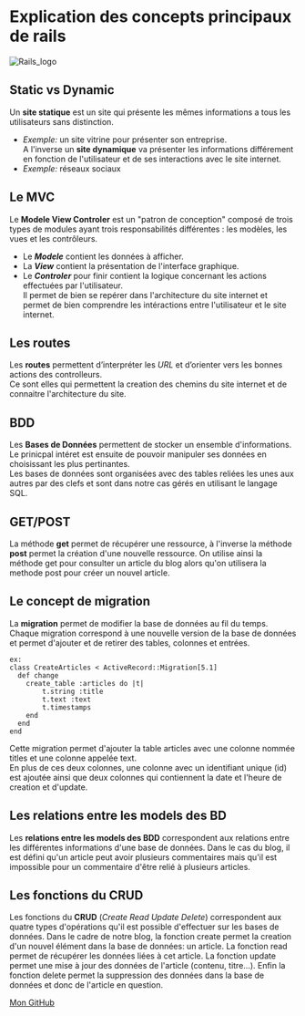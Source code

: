 # Explication des concepts principaux de rails

![Rails_logo](http://rubyonrails.org/images/rails-logo.svg)

## Static vs Dynamic
Un **site statique** est un site qui présente les mêmes informations a tous les utilisateurs sans distinction.  
* *Exemple:* un site vitrine pour présenter son entreprise.  
A l'inverse un **site dynamique** va présenter les informations différement en fonction de l'utilisateur et de ses interactions avec le site internet.  
* *Exemple:* réseaux sociaux

## Le MVC
Le **Modele View Controler** est un "patron de conception" composé de trois types de modules ayant trois responsabilités différentes : les modèles, les vues et les contrôleurs.  
* Le **_Modele_** contient les données à afficher.
* La **_View_** contient la présentation de l'interface graphique.
* Le **_Controler_** pour finir contient la logique concernant les actions effectuées par l'utilisateur.<br/>
Il permet de bien se repérer dans l'architecture du site internet et permet de bien comprendre les intéractions entre l'utilisateur et le site internet.

## Les routes
Les **routes** permettent d’interpréter les _URL_ et d’orienter vers les bonnes actions des controlleurs.<br/>
Ce sont elles qui permettent la creation des chemins du site internet et de connaitre l'architecture du site.

## BDD
Les **Bases de Données** permettent de stocker un ensemble d'informations.<br/>
Le prinicpal intéret est ensuite de pouvoir manipuler ses données en choisissant les plus pertinantes.<br/> 
Les bases de données sont organisées avec des tables reliées les unes aux autres par des clefs et sont dans notre cas gérés en utilisant le langage SQL.<br/> 

## GET/POST
La méthode **get** permet de récupérer une ressource, à l'inverse la méthode **post** permet la création d'une nouvelle ressource. On utilise ainsi la méthode get pour consulter un article du blog alors qu'on utilisera la methode post pour créer un nouvel article.


## Le concept de migration
La **migration** permet de modifier la base de données au fil du temps.<br/> 
Chaque migration correspond à une nouvelle version de la base de données et permet d'ajouter et de retirer des tables, colonnes et entrées.

	ex:
	class CreateArticles < ActiveRecord::Migration[5.1]
	  def change
	    create_table :articles do |t|
	    	t.string :title
	    	t.text :text
	      	t.timestamps
	    end
	  end
	end

Cette migration permet d'ajouter la table articles avec une colonne nommée titles et une colonne appelée text.<br/> 
En plus de ces deux colonnes, une colonne avec un identifiant unique (id) est ajoutée ainsi que deux colonnes qui contiennent la date et l'heure de creation et d'update.

## Les relations entre les models des BD
Les **relations entre les models des BDD** correspondent aux relations entre les différentes informations d'une base de données. Dans le cas du blog, il est défini qu'un article peut avoir plusieurs commentaires mais qu'il est impossible pour un commentaire d'être relié à plusieurs articles.

## Les fonctions du CRUD
Les fonctions du **CRUD** (_Create Read Update Delete_) correspondent aux quatre types d'opérations qu'il est possible d'effectuer sur les bases de données. Dans le cadre de notre blog, la fonction create permet la creation d'un nouvel élément dans la base de données: un article. La fonction read permet de récupérer les données liées à cet article. La fonction update permet une mise à jour des données de l'article (contenu, titre...). Enfin la fonction delete permet la suppression des données dans la base de données et donc de l'article en question.

[Mon GitHub](https://github.com/lsrck)
